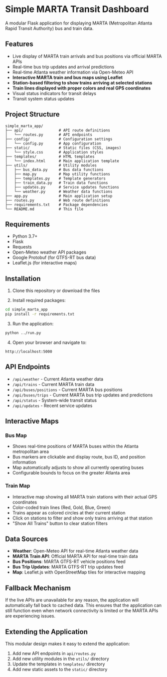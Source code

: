 # Simple MARTA Transit Dashboard

A modular Flask application for displaying MARTA (Metropolitan Atlanta Rapid Transit Authority) bus and train data.

## Features

- Live display of MARTA train arrivals and bus positions via official MARTA APIs
- Real-time bus trip updates and arrival predictions
- Real-time Atlanta weather information via Open-Meteo API
- **Interactive MARTA train and bus maps using Leaflet**
- **Station-based filtering to show trains arriving at selected stations**
- **Train lines displayed with proper colors and real GPS coordinates**
- Visual status indicators for transit delays
- Transit system status updates

## Project Structure

```
simple_marta_app/
├── api/                # API route definitions
│   └── routes.py       # API endpoints
├── config/             # Configuration settings
│   └── config.py       # App configuration
├── static/             # Static files (CSS, images)
│   └── style.css       # Application styles
├── templates/          # HTML templates
│   └── index.html      # Main application template
├── utils/              # Utility modules
│   ├── bus_data.py     # Bus data functions
│   ├── map.py          # Map utility functions
│   ├── templates.py    # Template generators
│   ├── train_data.py   # Train data functions
│   ├── updates.py      # Service updates functions
│   └── weather.py      # Weather data functions
├── app.py              # Main application setup
├── routes.py           # Web route definitions
├── requirements.txt    # Package dependencies
└── README.md           # This file
```

## Requirements

- Python 3.7+
- Flask
- Requests
- Open-Meteo weather API packages
- Google Protobuf (for GTFS-RT bus data)
- Leaflet.js (for interactive maps)

## Installation

1. Clone this repository or download the files

2. Install required packages:
```bash
cd simple_marta_app
pip install -r requirements.txt
```

3. Run the application:
```bash
python ../run.py
```

4. Open your browser and navigate to:
```
http://localhost:5000
```

## API Endpoints

- `/api/weather` - Current Atlanta weather data
- `/api/trains` - Current MARTA train data
- `/api/buses/positions` - Current MARTA bus positions
- `/api/buses/trips` - Current MARTA bus trip updates and predictions
- `/api/status` - System-wide transit status
- `/api/updates` - Recent service updates

## Interactive Maps

### Bus Map
- Shows real-time positions of MARTA buses within the Atlanta metropolitan area
- Bus markers are clickable and display route, bus ID, and position information
- Map automatically adjusts to show all currently operating buses
- Configurable bounds to focus on the greater Atlanta area

### Train Map
- Interactive map showing all MARTA train stations with their actual GPS coordinates
- Color-coded train lines (Red, Gold, Blue, Green)
- Trains appear as colored circles at their current station
- Click on stations to filter and show only trains arriving at that station
- "Show All Trains" button to clear station filters

## Data Sources

- **Weather**: Open-Meteo API for real-time Atlanta weather data
- **MARTA Train API**: Official MARTA API for real-time train data
- **Bus Positions**: MARTA GTFS-RT vehicle positions feed
- **Bus Trip Updates**: MARTA GTFS-RT trip updates feed
- **Map**: Leaflet.js with OpenStreetMap tiles for interactive mapping

## Fallback Mechanism

If the live APIs are unavailable for any reason, the application will automatically fall back to cached data. This ensures that the application can still function even when network connectivity is limited or the MARTA APIs are experiencing issues.

## Extending the Application

This modular design makes it easy to extend the application:

1. Add new API endpoints in `api/routes.py`
2. Add new utility modules in the `utils/` directory
3. Update the templates in `templates/` directory
4. Add new static assets to the `static/` directory 
